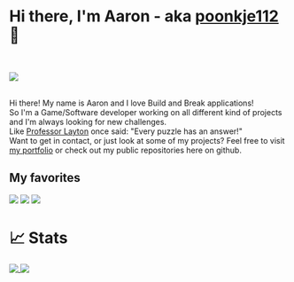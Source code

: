 # Hi there, I'm Aaron - aka [poonkje112][website] 👋
<br /><p style="text-allign: center;">![](https://komarev.com/ghpvc/?username=poonkje112)</p><br />
Hi there! My name is Aaron and I love Build and Break applications!<br />
So I'm a Game/Software developer working on all different kind of projects and I'm always looking for new challenges. <br />
Like [Professor Layton](https://en.wikipedia.org/wiki/Professor_Layton) once said: "Every puzzle has an answer!" <br />
Want to get in contact, or just look at some of my projects? Feel free to visit [my portfolio][website] or check out my public repositories here on github.

## My favorites
![](https://img.shields.io/badge/Editor-Jetbrains%20Rider-blue)
![](https://img.shields.io/badge/Code-C%23-blue)
![](https://img.shields.io/badge/Code-JavaScript-blue)

# 📈 Stats
<a href="https://github.com/poonkje112">
  <img align="top" src="https://github-readme-stats.vercel.app/api?username=poonkje112&show_icons=true&theme=default" />
</a>
<a href="https://github.com/poonkje112">
  <img align="top" src="https://github-readme-stats.vercel.app/api/top-langs/?username=poonkje112&hide=shaderlab,ASP.NET&layout=compact&theme=default" />
</a>

<br />
<br />

[git]: https://github.com/poonkje112
[website]: https://www.poonkje.com/
